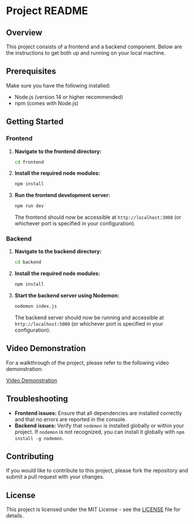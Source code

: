 # Project README

## Overview

This project consists of a frontend and a backend component. Below are the instructions to get both up and running on your local machine.

## Prerequisites

Make sure you have the following installed:
- Node.js (version 14 or higher recommended)
- npm (comes with Node.js)

## Getting Started

### Frontend

1. **Navigate to the frontend directory:**

   ```bash
   cd frontend
   ```

2. **Install the required node modules:**

   ```bash
   npm install
   ```

3. **Run the frontend development server:**

   ```bash
   npm run dev
   ```

   The frontend should now be accessible at `http://localhost:3000` (or whichever port is specified in your configuration).

### Backend

1. **Navigate to the backend directory:**

   ```bash
   cd backend
   ```

2. **Install the required node modules:**

   ```bash
   npm install
   ```

3. **Start the backend server using Nodemon:**

   ```bash
   nodemon index.js
   ```

   The backend server should now be running and accessible at `http://localhost:5000` (or whichever port is specified in your configuration).

## Video Demonstration

For a walkthrough of the project, please refer to the following video demonstration:

[Video Demonstration](https://drive.google.com/file/d/1KXoFL4FpvTzhBl3N3OdAkDd61Kigulky/view?usp=drivesdk)

## Troubleshooting

- **Frontend issues:** Ensure that all dependencies are installed correctly and that no errors are reported in the console.
- **Backend issues:** Verify that `nodemon` is installed globally or within your project. If `nodemon` is not recognized, you can install it globally with `npm install -g nodemon`.

## Contributing

If you would like to contribute to this project, please fork the repository and submit a pull request with your changes.

## License

This project is licensed under the MIT License - see the [LICENSE](LICENSE) file for details.

